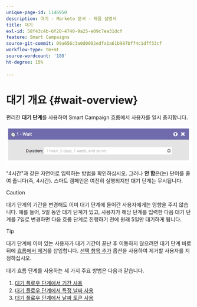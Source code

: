 ```yaml
---
unique-page-id: 1146950
description: 대기 - Marketo 문서 - 제품 설명서
title: 대기
exl-id: 58f43c4b-6f20-4740-9a25-e09c7ea31dcf
feature: Smart Campaigns
source-git-commit: 09a656c3a0d0002edfa1a61b987bff4c1dff33cf
workflow-type: tm+mt
source-wordcount: '188'
ht-degree: 15%

---
```


# 대기 개요 {#wait-overview}

편리한 **대기 단계**&#x200B;를 사용하여 Smart Campaign 흐름에서 사용자를 일시 중지합니다.

![](assets/wait-overview-1.png)

&quot;4시간&quot;과 같은 자연어로 입력하는 방법을 확인하십시오. 그러나 **안 함**&#x200B;은(는) 단어를 줄여 줍니다(즉, 4시간). 스마트 캠페인은 여전히 실행되지만 대기 단계는 무시됩니다.

>[!CAUTION]
>
>대기 단계의 기간을 변경해도 이미 대기 단계에 들어간 사용자에게는 영향을 주지 않습니다. 예를 들어, 5일 동안 대기 단계가 있고, 사용자가 해당 단계를 입력한 다음 대기 단계를 7일로 변경하면 다음 흐름 단계로 진행하기 전에 원래 5일만 대기하게 됩니다.

>[!TIP]
>
>대기 단계에 이미 있는 사용자가 대기 기간이 끝난 후 이동하지 않으려면 대기 단계 바로 뒤에 [흐름에서 제거](/help/marketo/product-docs/core-marketo-concepts/smart-campaigns/flow-actions/remove-from-flow.md)를 삽입합니다. [선택 항목 추가](/help/marketo/product-docs/core-marketo-concepts/smart-campaigns/flow-actions/use-add-choice-in-a-flow-step.md) 옵션을 사용하여 제거할 사용자를 지정하십시오.

대기 흐름 단계를 사용하는 세 가지 주요 방법은 다음과 같습니다.

1. [대기 플로우 단계에서 기간 사용](/help/marketo/product-docs/core-marketo-concepts/smart-campaigns/flow-actions/wait/use-a-duration-in-a-wait-flow-step.md)
1. [대기 플로우 단계에서 특정 날짜 사용](/help/marketo/product-docs/core-marketo-concepts/smart-campaigns/flow-actions/wait/use-a-specific-date-in-a-wait-flow-step.md)
1. [대기 플로우 단계에서 날짜 토큰 사용](/help/marketo/product-docs/core-marketo-concepts/smart-campaigns/flow-actions/wait/use-a-date-token-in-a-wait-flow-step.md)
